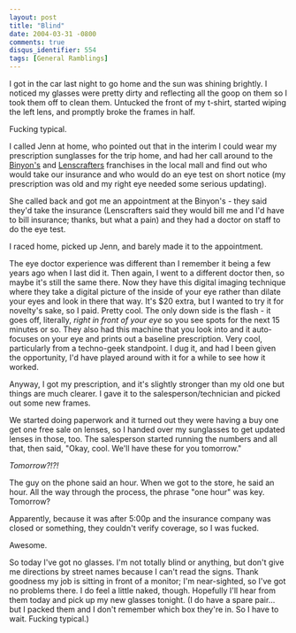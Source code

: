 ```yaml
---
layout: post
title: "Blind"
date: 2004-03-31 -0800
comments: true
disqus_identifier: 554
tags: [General Ramblings]
---
```

I got in the car last night to go home and the sun was shining brightly.
I noticed my glasses were pretty dirty and reflecting all the goop on
them so I took them off to clean them. Untucked the front of my t-shirt,
started wiping the left lens, and promptly broke the frames in half.

 Fucking typical.

 I called Jenn at home, who pointed out that in the interim I could wear
my prescription sunglasses for the trip home, and had her call around to
the [Binyon's](http://www.ecca.com/pages/default.asp?brand=10) and
[Lenscrafters](http://www.lenscrafters.com/) franchises in the local
mall and find out who would take our insurance and who would do an eye
test on short notice (my prescription was old and my right eye needed
some serious updating).

 She called back and got me an appointment at the Binyon's - they said
they'd take the insurance (Lenscrafters said they would bill me and I'd
have to bill insurance; thanks, but what a pain) and they had a doctor
on staff to do the eye test.

 I raced home, picked up Jenn, and barely made it to the appointment.

 The eye doctor experience was different than I remember it being a few
years ago when I last did it. Then again, I went to a different doctor
then, so maybe it's still the same there. Now they have this digital
imaging technique where they take a digital picture of the inside of
your eye rather than dilate your eyes and look in there that way. It's
$20 extra, but I wanted to try it for novelty's sake, so I paid. Pretty
cool. The only down side is the flash - it goes off, literally, *right
in front of your eye* so you see spots for the next 15 minutes or so.
They also had this machine that you look into and it auto-focuses on
your eye and prints out a baseline prescription. Very cool, particularly
from a techno-geek standpoint. I dug it, and had I been given the
opportunity, I'd have played around with it for a while to see how it
worked.

 Anyway, I got my prescription, and it's slightly stronger than my old
one but things are much clearer. I gave it to the salesperson/technician
and picked out some new frames.

 We started doing paperwork and it turned out they were having a buy one
get one free sale on lenses, so I handed over my sunglasses to get
updated lenses in those, too. The salesperson started running the
numbers and all that, then said, "Okay, cool. We'll have these for you
tomorrow."

 *Tomorrow?!?!*

 The guy on the phone said an hour. When we got to the store, he said an
hour. All the way through the process, the phrase "one hour" was key.
Tomorrow?

 Apparently, because it was after 5:00p and the insurance company was
closed or something, they couldn't verify coverage, so I was fucked.

 Awesome.

 So today I've got no glasses. I'm not totally blind or anything, but
don't give me directions by street names because I can't read the signs.
Thank goodness my job is sitting in front of a monitor; I'm
near-sighted, so I've got no problems there. I do feel a little naked,
though. Hopefully I'll hear from them today and pick up my new glasses
tonight. (I do have a spare pair... but I packed them and I don't
remember which box they're in. So I have to wait. Fucking typical.)
